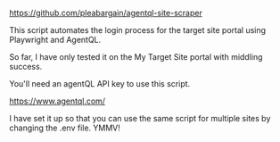 https://github.com/pleabargain/agentql-site-scraper



This script automates the login process for the target site portal using Playwright and AgentQL.

So far, I have only tested it on the My Target Site portal with middling success.

You'll need an agentQL API key to use this script.

https://www.agentql.com/

I have set it up so that you can use the same script for multiple sites by changing the .env file. YMMV!



